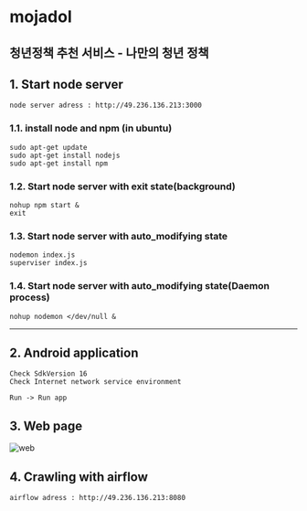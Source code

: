# mojadol
청년정책 추천 서비스 - 나만의 청년 정책
-------------------------------------
## 1. Start node server
    node server adress : http://49.236.136.213:3000
### 1.1. install node and npm     (in ubuntu)
    sudo apt-get update 
    sudo apt-get install nodejs
    sudo apt-get install npm    
### 1.2. Start node server with exit state(background)    
    nohup npm start &
    exit
### 1.3. Start node server with auto_modifying state
    nodemon index.js
    superviser index.js
### 1.4. Start node server with auto_modifying state(Daemon process)
    nohup nodemon </dev/null &
----------------------------------------   


## 2. Android application
    Check SdkVersion 16
    Check Internet network service environment
    
    Run -> Run app

## 3. Web page
![web](https://user-images.githubusercontent.com/46476398/68107383-0a69ee80-ff28-11e9-9e6a-879444c84eb8.png)

## 4. Crawling with airflow

    airflow adress : http://49.236.136.213:8080
    

